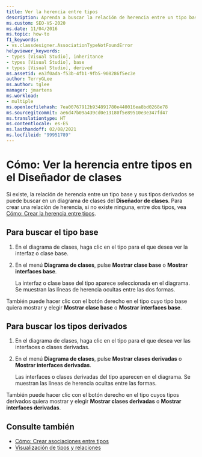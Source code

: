 ```yaml
---
title: Ver la herencia entre tipos
description: Aprenda a buscar la relación de herencia entre un tipo base y sus tipos derivados en un diagrama de clases en el Diseñador de clases.
ms.custom: SEO-VS-2020
ms.date: 11/04/2016
ms.topic: how-to
f1_keywords:
- vs.classdesigner.AssociationTypeNotFoundError
helpviewer_keywords:
- types [Visual Studio], inheritance
- types [Visual Studio], base
- types [Visual Studio], derived
ms.assetid: ea3f0ada-f53b-4fb1-9fb5-908286f5ec3e
author: TerryGLee
ms.author: tglee
manager: jmartens
ms.workload:
- multiple
ms.openlocfilehash: 7ea00767912b934891780e440016ea8bd0268e78
ms.sourcegitcommit: ae6d47b09a439cd0e13180f5e89510e3e347fd47
ms.translationtype: HT
ms.contentlocale: es-ES
ms.lasthandoff: 02/08/2021
ms.locfileid: "99951789"
---
```

# <a name="how-to-view-inheritance-between-types-in-class-designer"></a>Cómo: Ver la herencia entre tipos en el Diseñador de clases

Si existe, la relación de herencia entre un tipo base y sus tipos derivados se puede buscar en un diagrama de clases del **Diseñador de clases**. Para crear una relación de herencia, si no existe ninguna, entre dos tipos, vea [Cómo: Crear la herencia entre tipos](how-to-create-inheritance-between-types.md).

## <a name="to-find-the-base-type"></a>Para buscar el tipo base

1. En el diagrama de clases, haga clic en el tipo para el que desea ver la interfaz o clase base.

2. En el menú **Diagrama de clases**, pulse **Mostrar clase base** o **Mostrar interfaces base**.

     La interfaz o clase base del tipo aparece seleccionada en el diagrama. Se muestran las líneas de herencia ocultas entre las dos formas.

También puede hacer clic con el botón derecho en el tipo cuyo tipo base quiera mostrar y elegir **Mostrar clase base** o **Mostrar interfaces base**.

## <a name="to-find-the-derived-types"></a>Para buscar los tipos derivados

1. En el diagrama de clases, haga clic en el tipo para el que desea ver las interfaces o clases derivadas.

2. En el menú **Diagrama de clases**, pulse **Mostrar clases derivadas** o **Mostrar interfaces derivadas**.

     Las interfaces o clases derivadas del tipo aparecen en el diagrama. Se muestran las líneas de herencia ocultas entre las formas.

También puede hacer clic con el botón derecho en el tipo cuyos tipos derivados quiera mostrar y elegir **Mostrar clases derivadas** o **Mostrar interfaces derivadas**.

## <a name="see-also"></a>Consulte también

- [Cómo: Crear asociaciones entre tipos](how-to-create-associations-between-types.md)
- [Visualización de tipos y relaciones](designing-and-viewing-classes-and-types.md)
